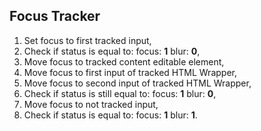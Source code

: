 ## Focus Tracker

1. Set focus to first tracked input,
2. Check if status is equal to: focus: **1** blur: **0**,
3. Move focus to tracked content editable element,
4. Move focus to first input of tracked HTML Wrapper,
5. Move focus to second input of tracked HTML Wrapper,
6. Check if status is still equal to: focus: **1** blur: **0**,
7. Move focus to not tracked input,
8. Check if status is equal to: focus: **1** blur: **1**.
